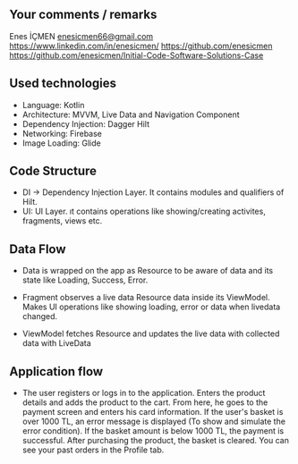 ## Your comments / remarks

Enes İÇMEN
enesicmen66@gmail.com
https://www.linkedin.com/in/enesicmen/
https://github.com/enesicmen
https://github.com/enesicmen/Initial-Code-Software-Solutions-Case

## Used technologies
- Language: Kotlin
- Architecture: MVVM, Live Data and Navigation Component
- Dependency Injection: Dagger Hilt
- Networking: Firebase
- Image Loading: Glide

## Code Structure
- DI -> Dependency Injection Layer. It contains modules and qualifiers of Hilt.
- UI: UI Layer. ıt contains operations like showing/creating activites, fragments, views etc.

## Data Flow
- Data is wrapped on the app as Resource to be aware of data and its state like Loading, Success, Error.

- Fragment observes a live data Resource data inside its ViewModel. Makes UI operations like showing loading, error or data when livedata changed.

- ViewModel fetches Resource and updates the live data with collected data with LiveData

## Application flow

- The user registers or logs in to the application. Enters the product details and adds the product to the cart. 
  From here, he goes to the payment screen and enters his card information. If the user's basket is over 1000 TL,
  an error message is displayed (To show and simulate the error condition). If the basket amount is below 1000 TL, the payment is successful.
  After purchasing the product, the basket is cleared. You can see your past orders in the Profile tab.


